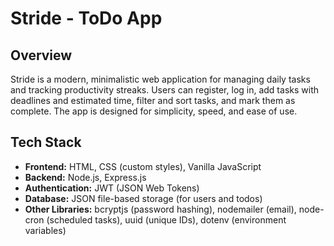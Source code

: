 # Stride - ToDo App

## Overview
Stride is a modern, minimalistic web application for managing daily tasks and tracking productivity streaks. Users can register, log in, add tasks with deadlines and estimated time, filter and sort tasks, and mark them as complete. The app is designed for simplicity, speed, and ease of use.

## Tech Stack
- **Frontend:** HTML, CSS (custom styles), Vanilla JavaScript
- **Backend:** Node.js, Express.js
- **Authentication:** JWT (JSON Web Tokens)
- **Database:** JSON file-based storage (for users and todos)
- **Other Libraries:** bcryptjs (password hashing), nodemailer (email), node-cron (scheduled tasks), uuid (unique IDs), dotenv (environment variables)
